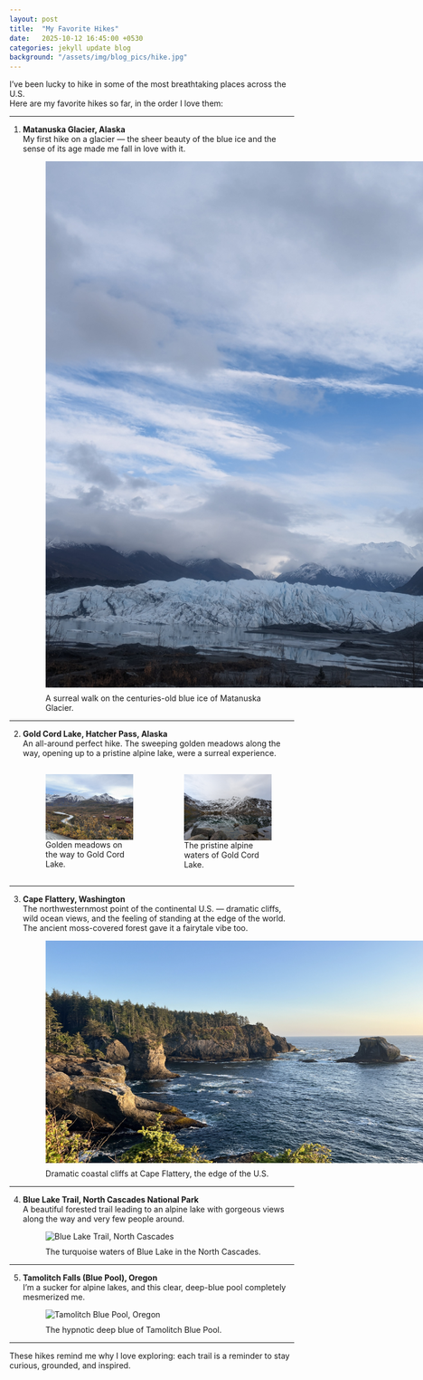```yaml
---
layout: post
title:  "My Favorite Hikes"
date:   2025-10-12 16:45:00 +0530
categories: jekyll update blog
background: "/assets/img/blog_pics/hike.jpg"
---
```


I’ve been lucky to hike in some of the most breathtaking places across the U.S.  
Here are my favorite hikes so far, in the order I love them:  

---

1. **Matanuska Glacier, Alaska**  
   My first hike on a glacier — the sheer beauty of the blue ice and the sense of its age made me fall in love with it.  

   <figure>
     <img src="/assets/img/blog_pics/matnuska.jpg" class="img-fluid" alt="Matanuska Glacier hike" style="max-width:700px; margin:10px auto; display:block;"/>
     <figcaption>A surreal walk on the centuries-old blue ice of Matanuska Glacier.</figcaption>
   </figure>

---

2. **Gold Cord Lake, Hatcher Pass, Alaska**  
   An all-around perfect hike. The sweeping golden meadows along the way, opening up to a pristine alpine lake, were a surreal experience.  

   <div style="display:flex; gap:10px; flex-wrap:wrap; justify-content:center; margin:15px 0;">
     <figure style="flex:1; max-width:48%;">
       <img src="/assets/img/blog_pics/goldcord1.jpg" class="img-fluid" alt="Gold Cord Lake hike view" style="width:100%; display:block;"/>
       <figcaption>Golden meadows on the way to Gold Cord Lake.</figcaption>
     </figure>
     <figure style="flex:1; max-width:48%;">
       <img src="/assets/img/blog_pics/goldcord2.jpg" class="img-fluid" alt="Gold Cord Lake, Alaska" style="width:100%; display:block;"/>
       <figcaption>The pristine alpine waters of Gold Cord Lake.</figcaption>
     </figure>
   </div>

---

3. **Cape Flattery, Washington**  
   The northwesternmost point of the continental U.S. — dramatic cliffs, wild ocean views, and the feeling of standing at the edge of the world.  
   The ancient moss-covered forest gave it a fairytale vibe too.  

   <figure>
     <img src="/assets/img/blog_pics/cape_flattery.JPG" class="img-fluid" alt="Cape Flattery hike" style="max-width:700px; margin:10px auto; display:block;"/>
     <figcaption>Dramatic coastal cliffs at Cape Flattery, the edge of the U.S.</figcaption>
   </figure>

---

4. **Blue Lake Trail, North Cascades National Park**  
   A beautiful forested trail leading to an alpine lake with gorgeous views along the way and very few people around.  

   <figure>
     <img src="/assets/img/blog_pics/northcascades.jpg" class="img-fluid" alt="Blue Lake Trail, North Cascades" style="max-width:700px; margin:10px auto; display:block;"/>
     <figcaption>The turquoise waters of Blue Lake in the North Cascades.</figcaption>
   </figure>

---

5. **Tamolitch Falls (Blue Pool), Oregon**  
   I’m a sucker for alpine lakes, and this clear, deep-blue pool completely mesmerized me.  

   <figure>
     <img src="/assets/img/blog_pics/bluelake.jpg" class="img-fluid" alt="Tamolitch Blue Pool, Oregon" style="max-width:700px; margin:10px auto; display:block;"/>
     <figcaption>The hypnotic deep blue of Tamolitch Blue Pool.</figcaption>
   </figure>

---

These hikes remind me why I love exploring: each trail is a reminder to stay curious, grounded, and inspired.  
